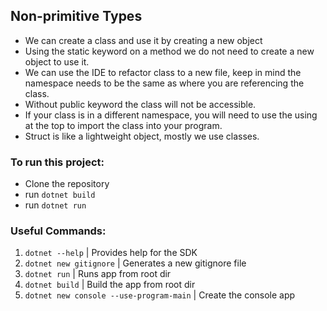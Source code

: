 ## Non-primitive Types

- We can create a class and use it by creating a new object
- Using the static keyword on a method we do not need to create a new object to use it.
- We can use the IDE to refactor class to a new file, keep in mind the namespace needs to be the same as where you are referencing the class.
- Without public keyword the class will not be accessible.
- If your class is in a different namespace, you will need to use the using at the top to import the class into your program.
- Struct is like a lightweight object, mostly we use classes.

### To run this project:

- Clone the repository
- run `dotnet build`
- run `dotnet run`

### Useful Commands:

1. `dotnet --help` | Provides help for the SDK
2. `dotnet new gitignore` | Generates a new gitignore file
3. `dotnet run` | Runs app from root dir
4. `dotnet build` | Build the app from root dir
5. `dotnet new console --use-program-main` | Create the console app
